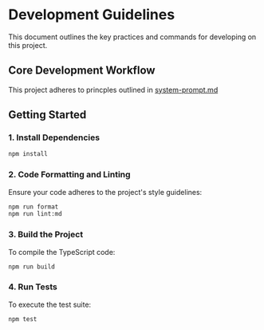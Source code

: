 # Development Guidelines

This document outlines the key practices and commands for developing on this project.

## Core Development Workflow

This project adheres to princples outlined in [system-prompt.md](./genai-docs/system-prompt.md)

## Getting Started

### 1. Install Dependencies

```bash
npm install
```

### 2. Code Formatting and Linting

Ensure your code adheres to the project's style guidelines:

```bash
npm run format
npm run lint:md
```

### 3. Build the Project

To compile the TypeScript code:

```bash
npm run build
```

### 4. Run Tests

To execute the test suite:

```bash
npm test
```
